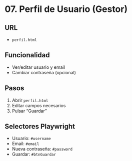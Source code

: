 # 07. Perfil de Usuario (Gestor)

## URL
- `perfil.html`

## Funcionalidad
- Ver/editar usuario y email
- Cambiar contraseña (opcional)

## Pasos
1. Abrir `perfil.html`
2. Editar campos necesarios
3. Pulsar “Guardar”

## Selectores Playwright
- Usuario: `#username`
- Email: `#email`
- Nueva contraseña: `#password`
- Guardar: `#btnGuardar`
